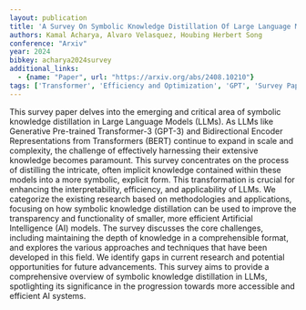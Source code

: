```yaml
---
layout: publication
title: 'A Survey On Symbolic Knowledge Distillation Of Large Language Models'
authors: Kamal Acharya, Alvaro Velasquez, Houbing Herbert Song
conference: "Arxiv"
year: 2024
bibkey: acharya2024survey
additional_links:
  - {name: "Paper", url: "https://arxiv.org/abs/2408.10210"}
tags: ['Transformer', 'Efficiency and Optimization', 'GPT', 'Survey Paper', 'Applications', 'Ethics and Bias', 'Interpretability and Explainability', 'Model Architecture', 'Reinforcement Learning', 'Merging', 'Interpretability', 'Pretraining Methods', 'BERT', 'Distillation']
---
```

This survey paper delves into the emerging and critical area of symbolic
knowledge distillation in Large Language Models (LLMs). As LLMs like Generative
Pre-trained Transformer-3 (GPT-3) and Bidirectional Encoder Representations
from Transformers (BERT) continue to expand in scale and complexity, the
challenge of effectively harnessing their extensive knowledge becomes
paramount. This survey concentrates on the process of distilling the intricate,
often implicit knowledge contained within these models into a more symbolic,
explicit form. This transformation is crucial for enhancing the
interpretability, efficiency, and applicability of LLMs. We categorize the
existing research based on methodologies and applications, focusing on how
symbolic knowledge distillation can be used to improve the transparency and
functionality of smaller, more efficient Artificial Intelligence (AI) models.
The survey discusses the core challenges, including maintaining the depth of
knowledge in a comprehensible format, and explores the various approaches and
techniques that have been developed in this field. We identify gaps in current
research and potential opportunities for future advancements. This survey aims
to provide a comprehensive overview of symbolic knowledge distillation in LLMs,
spotlighting its significance in the progression towards more accessible and
efficient AI systems.
